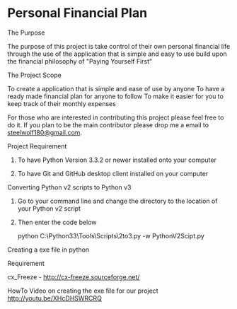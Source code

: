Personal Financial Plan
=====================

The Purpose

The purpose of this project is take control of their own personal financial life through the use of the application that is simple and easy to use build upon the financial philosophy of "Paying Yourself First"

The Project Scope

To create a application that is simple and ease of use by anyone
To have a ready made financial plan for anyone to follow
To make it easier for you to keep track of their monthly expenses

For those who are interested in contributing this project please feel free to do it. If you plan to be the main contributor please drop me a email to steelwolf180@gmail.com.

Project Requirement

1) To have Python Version 3.3.2 or newer installed onto your computer

2) To have Git and GitHub desktop client installed on your computer

Converting Python v2 scripts to Python v3

1) Go to your command line and change the directory to the location of your Python v2 script

2) Then enter the code below 

   python C:\Python33\Tools\Scripts\2to3.py -w PythonV2Scipt.py
   
Creating a exe file in python

Requirement

cx_Freeze - http://cx-freeze.sourceforge.net/

HowTo Video on creating the exe file for our project
http://youtu.be/XHcDHSWRCRQ
